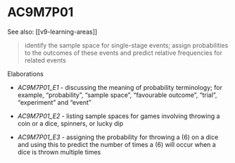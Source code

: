 
# AC9M7P01 

See also: [[v9-learning-areas]]

> identify the sample space for single-stage events; assign probabilities to the outcomes of these events and predict relative frequencies for related events

Elaborations


- _AC9M7P01_E1_ - discussing the meaning of probability terminology; for example, “probability”, “sample space”, “favourable outcome”, “trial”, “experiment” and “event”

- _AC9M7P01_E2_ - listing sample spaces for games involving throwing a coin or a dice, spinners, or lucky dip

- _AC9M7P01_E3_ - assigning the probability for throwing a \(6\) on a dice and using this to predict the number of times a \(6\) will occur when a dice is thrown multiple times

